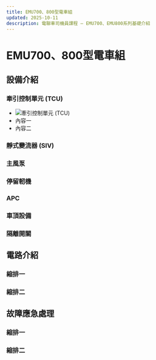 ```yaml
---
title: EMU700、800型電車組
updated: 2025-10-11
description: 電聯車司機員課程 — EMU700、EMU800系列基礎介紹
---
```


# EMU700、800型電車組

## 設備介紹
### 牽引控制單元 (TCU)
- ![牽引控制單元 (TCU)](./images/20230510_111843.jpg)
- 內容一
- 內容二
### 靜式變流器 (SIV)
### 主風泵
### 停留軔機
### APC
### 車頂設備
### 隔離開關

## 電路介紹
### 縮排一
### 縮排二

## 故障應急處理
### 縮排一
### 縮排二
